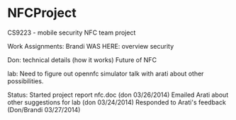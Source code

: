 NFCProject
==========

CS9223 - mobile security NFC team project

Work Assignments:
Brandi WAS HERE:
	overview
	security

Don:
	technical details (how it works)
	Future of NFC

lab:
	Need to figure out opennfc simulator 
	talk with arati about other possibilities.

Status:
	Started project report nfc.doc (don 03/26/2014)
	Emailed Arati about other suggestions for lab (don 03/24/2014)
	Responded to Arati's feedback (Don/Brandi 03/27/2014)
